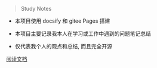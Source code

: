 > Study Notes

- 本项目使用 docsify 和 gitee Pages 搭建

- 本项目主要记录我本人在学习或工作中遇到的问题笔记总结

- 仅代表我个人的观点和总结, 而且完全开源

[阅读文档](/aboutMe)
